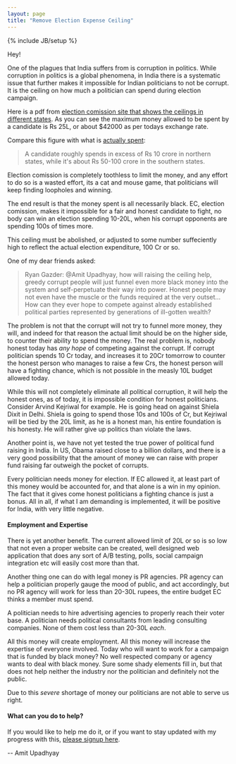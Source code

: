 ```yaml
---
layout: page
title: "Remove Election Expense Ceiling"
---
```

{% include JB/setup %}

Hey!

One of the plagues that India suffers from is corruption in politics. While
corruption in politics is a global phenomena, in India there is a systematic
issue that further makes it impossible for Indian politicians to not be
corrupt. It is the ceiling on how much a politician can spend during election
campaign.

Here is a pdf from [election comission site that shows the ceilings in
different
states](http://eci.nic.in/eci_main/mis-Political_Parties/Election_Expenses/LimiOfElectionExpenses.pdf).
As you can see the maximum money allowed to be spent by a candidate is Rs 25L,
or about $42000 as per todays exchange rate.

Compare this figure with what is [actually
spent](http://www.deccanchronicle.com/130704/commentary-op-ed/commentary/dc-debate-false-ceiling):

> A candidate roughly spends in excess of Rs 10 crore in northern states, while
> it's about Rs 50-100 crore in the southern states.

Election comission is completely toothless to limit the money, and any effort
to do so is a wasted effort, its a cat and mouse game, that politicians will
keep finding loopholes and winning.

The end result is that the money spent is all necessarily black. EC, election
comission, makes it impossible for a fair and honest candidate to fight, no
body can win an election spending 10-20L, when his corrupt opponents are
spending 100s of times more.

This ceiling must be abolished, or adjusted to some number suffeciently high to
reflect the actual election expenditure, 100 Cr or so.

One of my dear friends asked:

> Ryan Gazder: @Amit Upadhyay, how will raising the ceiling help, greedy
> corrupt people will just funnel even more black money into the system and
> self-perpetuate their way into power. Honest people may not even have the
> muscle or the funds required at the very outset... How can they ever hope to
> compete against already established political parties represented by
> generations of ill-gotten wealth?

The problem is not that the corrupt will not try to funnel more money, they
will, and indeed for that reason the actual limit should be on the higher side,
to counter their ability to spend the money. The real problem is, nobody honest
today has *any hope* of competing against the corrupt. If corrupt politician
spends 10 Cr today, and increases it to 20Cr tomorrow to counter the honest
person who manages to raise a few Crs, the honest person will have a fighting
chance, which is not possible in the measly 10L budget allowed today.

While this will not completely eliminate all political corruption, it will help
the honest ones, as of today, it is impossible condition for honest
politicians. Consider Arvind Kejriwal for example. He is going head on against
Shiela Dixit in Delhi. Shiela is going to spend those 10s and 100s of Cr, but
Kejriwal will be tied by the 20L limit, as he is a honest man, his entire
foundation is his honesty. He will rather give up politics than violate the
laws.

Another point is, we have not yet tested the true power of political fund
raising in India. In US, Obama raised close to a billion dollars, and there is
a very good possibility that the amount of money we can raise with proper fund
raising far outweigh the pocket of corrupts.

Every politician needs money for election. If EC allowed it, at least part of
this money would be accounted for, and that alone is a win in my opinion. The
fact that it gives come honest politicians a fighting chance is just a bonus.
All in all, if what I am demanding is implemented, it will be positive for
India, with very little negative.

#### Employment and Expertise

There is yet another benefit. The current allowed limit of 20L or so is so low
that not even a proper website can be created, well designed web application
that does any sort of A/B testing, polls, social campaign integration etc will
easily cost more than that.

Another thing one can do with legal money is PR agencies. PR agency can help a
politician properly gauge the mood of public, and act accordingly, but no PR
agency will work for less than 20-30L rupees, the entire budget EC thinks a
member must spend.

A politician needs to hire advertising agencies to properly reach their voter
base. A politician needs political consultants from leading consulting
companies. None of them cost less than 20-30L *each*.

All this money will create employment. All this money will increase the
expertise of everyone involved. Today who will want to work for a campaign that
is funded by black money? No well respected company or agency wants to deal
with black money. Sure some shady elements fill in, but that does not help
neither the industry nor the politician and definitely not the public.

Due to this *severe* shortage of money our politicians are not able to serve us
right.

#### What can you do to help?

If you would like to help me do it, or if you want to stay updated with my
progress with this, [please signup here](http://eepurl.com/CMsGv).

-- Amit Upadhyay

